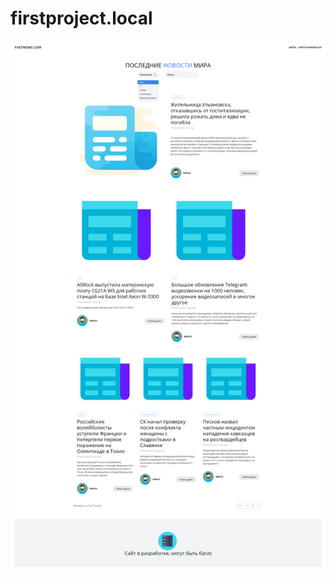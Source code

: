 # firstproject.local
![Image alt](https://github.com/Turchick/firstproject.local/raw/master/site.png)
